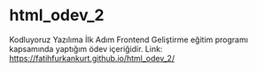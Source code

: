 # html_odev_2

Kodluyoruz Yazılıma İlk Adım Frontend Geliştirme eğitim programı kapsamında yaptığım ödev içeriğidir.
Link: https://fatihfurkankurt.github.io/html_odev_2/
